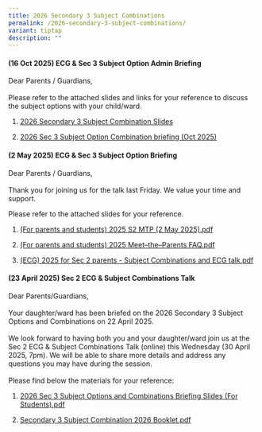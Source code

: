 ```yaml
---
title: 2026 Secondary 3 Subject Combinations
permalink: /2026-secondary-3-subject-combinations/
variant: tiptap
description: ""
---
```

<h4><strong>(16 Oct 2025) ECG &amp; Sec 3 Subject Option Admin Briefing</strong></h4>
<p>Dear Parents / Guardians,
<br>
<br>Please refer to the attached slides and links for your reference to discuss
the subject options with your child/ward.</p>
<ol data-tight="true" class="tight">
<li>
<p><a href="https://drive.google.com/drive/u/1/folders/1uMU-zcTigaLOP247r7X3Ia8z72SGUcca" rel="noopener nofollow" target="_blank">2026 Secondary 3 Subject Combination Slides</a>
</p>
</li>
<li>
<p><a href="https://drive.google.com/file/d/1A-4xLkZVcd0a4UaI0OcdAR3b-x4A1zUu/view?usp=drive_link" rel="noopener nofollow" target="_blank">2026 Sec 3 Subject Option Combination briefing (Oct 2025)</a>
</p>
</li>
</ol>
<h4><strong>(2 May 2025) ECG &amp; Sec 3 Subject Option Briefing</strong></h4>
<p>Dear Parents / Guardians,
<br>
<br>Thank you for joining us for the talk last Friday. We value your time
and support.</p>
<p>Please refer to the attached slides for your reference.</p>
<ol data-tight="true" class="tight">
<li>
<p><a href="/files/For_parents_and_students__2025_S2_MTP__2_May_2025_.pdf" rel="noopener nofollow" target="_blank">(For parents and students) 2025 S2 MTP (2 May 2025).pdf</a>
</p>
</li>
<li>
<p><a href="/files/For_parents_and_students__2025_Meet_the_Parents_FAQ.pdf" rel="noopener nofollow" target="_blank">(For parents and students) 2025 Meet–the–Parents FAQ.pdf</a>
</p>
</li>
<li>
<p><a href="/files/ECG__2025_for_Sec_2_parents___Subject_Comb_and_ECG_talk.pdf" rel="noopener nofollow" target="_blank">(ECG) 2025 for Sec 2 parents - Subject Combinations and ECG talk.pdf</a>
</p>
</li>
</ol>
<h4><strong>(23 April 2025) Sec 2 ECG &amp; Subject Combinations Talk</strong></h4>
<p>Dear Parents/Guardians,
<br>
<br>Your daughter/ward has been briefed on the 2026 Secondary 3 Subject Options
and Combinations on 22 April 2025.&nbsp;
<br>
<br>We look forward to having both you and your daughter/ward join us at the
Sec 2 ECG &amp; Subject Combinations Talk (online) this Wednesday (30 April
2025, 7pm). We will be able to share more details and address any questions
you may have during the session.
<br>
<br>Please find below the materials for your reference:</p>
<ol data-tight="true" class="tight">
<li>
<p><a href="/files/2026_Subject_Option__22_Apr_2025_.pdf" rel="noopener nofollow" target="_blank">2026 Sec 3 Subject Options and Combinations Briefing Slides (For Students).pdf</a>
</p>
</li>
<li>
<p><a href="/files/S3_Subject_Combination_2026_Booklet_v2.pdf" rel="noopener nofollow" target="_blank">Secondary 3 Subject Combination 2026 Booklet.pdf</a>
</p>
</li>
</ol>
<p></p>